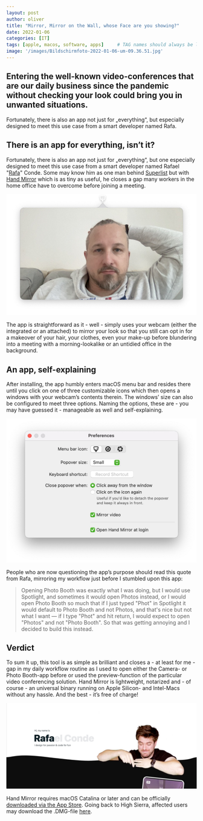 ```yaml
---
layout: post
author: oliver
title: "Mirror, Mirror on the Wall, whose Face are you showing?"
date: 2022-01-06
categories: [IT]
tags: [apple, macos, software, apps]     # TAG names should always be lowercase
image: '/images/Bildschirmfoto-2022-01-06-um-09.36.51.jpg'
---
```


## Entering the well-known video-conferences that are our daily business since the pandemic without checking your look could bring you in unwanted situations.

Fortunately, there is also an app not just for „everything“, but especially designed to meet this use case from a smart developer named Rafa.

There is an app for everything, isn’t it?
-----------------------------------------

Fortunately, there is also an app not just for „everything“, but one especially designed to meet this use case from a smart developer named Rafael "[Rafa](https://rafa.design/)" Conde. Some may know him as one man behind [Superlist](https://superlist.com/) but with [Hand Mirror](https://handmirror.app/) which is as tiny as useful, he closes a gap many workers in the home office have to overcome before joining a meeting.

![](../images/Bildschirmfoto-2022-01-06-um-09.09.56.jpg)

The app is straightforward as it - well - simply uses your webcam (either the integrated or an attached) to mirror your look so that you still can opt in for a makeover of your hair, your clothes, even your make-up before blundering into a meeting with a morning-lookalike or an untidied office in the background.

An app, self-explaining
-----------------------

After installing, the app humbly enters macOS menu bar and resides there until you click on one of three customizable icons which then opens a windows with your webcam’s contents therein. The windows’ size can also be configured to meet three options. Naming the options, these are - you may have guessed it - manageable as well and self-explaining.

![](../images/Bildschirmfoto-2022-01-06-um-09.08.13.jpg)

People who are now questioning the app’s purpose should read this quote from Rafa, mirroring my workflow just before I stumbled upon this app:

> Opening Photo Booth was exactly what I was doing, but I would use Spotlight, and sometimes it would open Photos instead, or I would open Photo Booth so much that if I just typed "Phot" in Spotlight it would default to Photo Booth and not Photos, and that's nice but not what I want — if I type "Phot" and hit return, I would expect to open "Photos" and not "Photo Booth". So that was getting annoying and I decided to build this instead.

Verdict
-------

To sum it up, this tool is as simple as brilliant and closes a - at least for me - gap in my daily workflow routine as I used to open either the Camera- or Photo Booth-app before or used the preview-function of the particular video conferencing solution. Hand Mirror is lightweight, notarized and - of course - an universal binary running on Apple Silicon- and Intel-Macs without any hassle. And the best - it’s free of charge!

![](../images/Bildschirmfoto-2022-01-06-um-09.13.42.jpg)

Hand Mirror requires macOS Catalina or later and can be officially [downloaded via the App Store](https://apps.apple.com/us/app/hand-mirror/id1502839586?mt=12&ref=pifferi.synology.me). Going back to High Sierra, affected users may download the .DMG-file [here](https://handmirror.app/Hand%20Mirror%201.1.2.dmg).